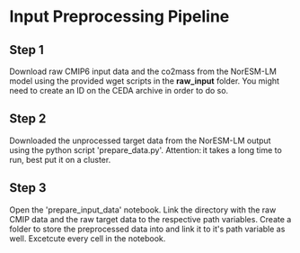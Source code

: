 # Input Preprocessing Pipeline

## Step 1
Download raw CMIP6 input data and the co2mass from the NorESM-LM model using the provided wget scripts in the **raw_input** folder. You might need to create an ID on the CEDA archive in order to do so. 

## Step 2
Downloaded the unprocessed target data from the NorESM-LM output using the python script 'prepare_data.py'. Attention: it takes a long time to run, best put it on a cluster.

## Step 3
Open the 'prepare_input_data' notebook. Link the directory with the raw CMIP data and the raw target data to the respective path variables. Create a folder to store the preprocessed data into and link it to it's path variable as well. Excetcute every cell in the notebook.
